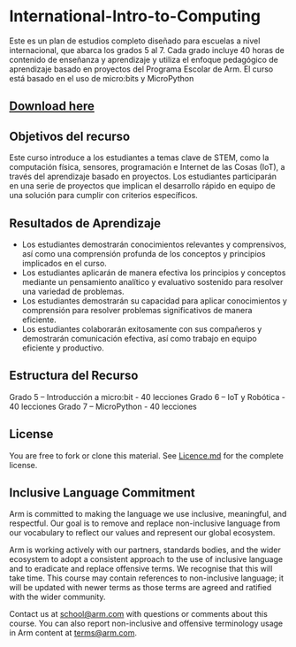 # International-Intro-to-Computing

Este es un plan de estudios completo diseñado para escuelas a nivel internacional, que abarca los grados 5 al 7. Cada grado incluye 40 horas de contenido de enseñanza y aprendizaje y utiliza el enfoque pedagógico de aprendizaje basado en proyectos del Programa Escolar de Arm. El curso está basado en el uso de micro:bits y MicroPython

## [Download here](https://github.com/arm-university/International-Intro-to-Computing/archive/refs/heads/main.zip)

## Objetivos del recurso
Este curso introduce a los estudiantes a temas clave de STEM, como la computación física, sensores, programación e Internet de las Cosas (IoT), a través del aprendizaje basado en proyectos. Los estudiantes participarán en una serie de proyectos que implican el desarrollo rápido en equipo de una solución para cumplir con criterios específicos.

## Resultados de Aprendizaje
- Los estudiantes demostrarán conocimientos relevantes y comprensivos, así como una comprensión profunda de los conceptos y principios implicados en el curso.
- Los estudiantes aplicarán de manera efectiva los principios y conceptos mediante un pensamiento analítico y evaluativo sostenido para resolver una variedad de problemas.
- Los estudiantes demostrarán su capacidad para aplicar conocimientos y comprensión para resolver problemas significativos de manera eficiente.
- Los estudiantes colaborarán exitosamente con sus compañeros y demostrarán comunicación efectiva, así como trabajo en equipo eficiente y productivo.

## Estructura del Recurso
Grado 5 – Introducción a micro:bit - 40 lecciones
Grado 6 – IoT y Robótica - 40 lecciones
Grado 7 – MicroPython - 40 lecciones

## License
You are free to fork or clone this material. See [Licence.md](https://github.com/arm-university/International-Intro-to-Computing/blob/main/Licence.md) for the complete license.

## Inclusive Language Commitment
Arm is committed to making the language we use inclusive, meaningful, and respectful. Our goal is to remove and replace non-inclusive language from our vocabulary to reflect our values and represent our global ecosystem.

Arm is working actively with our partners, standards bodies, and the wider ecosystem to adopt a consistent approach to the use of inclusive language and to eradicate and replace offensive terms. We recognise that this will take time. This course may contain references to non-inclusive language; it will be updated with newer terms as those terms are agreed and ratified with the wider community.

Contact us at school@arm.com with questions or comments about this course. You can also report non-inclusive and offensive terminology usage in Arm content at terms@arm.com.
